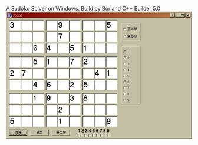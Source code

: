 A Sudoku Solver on Windows.
Build by Borland C++ Builder 5.0
![screenshot.png](https://github.com/d8231657/sudoku/blob/master/screenshot.png)

